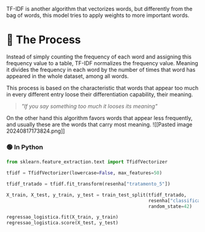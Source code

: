 
TF-IDF is another algorithm that vectorizes words, but differently from the bag of words, this model tries to apply weights to more important words. 

# 🔵 The Process
Instead of simply counting the frequency of each word and assigning this frequency value to a table, TF-IDF normalizes the frequency value. Meaning it divides the frequency in each word by the number of times that word has appeared in the whole dataset, among all words.

This process is based on the characteristic that words that appear too much in every different entry loose their differentiation capability, their meaning.
> *"If you say something too much it looses its meaning"*

On the other hand this algorithm favors words that appear less frequently, and usually these are the words that carry most meaning.
![[Pasted image 20240817173824.png]]

### 🟢 In Python
```python
from sklearn.feature_extraction.text import TfidfVectorizer

tfidf = TfidfVectorizer(lowercase=False, max_features=50)

tfidf_tratado = tfidf.fit_transform(resenha["tratamento_5"])

X_train, X_test, y_train, y_test = train_test_split(tfidf_tratado,
                                                    resenha["classificacao"],
                                                    random_state=42)

regressao_logistica.fit(X_train, y_train)
regressao_logistica.score(X_test, y_test)
```